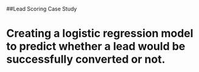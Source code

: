 ##Lead Scoring Case Study
# Creating a logistic regression model to predict whether a lead would be successfully converted or not.
